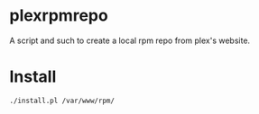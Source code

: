 # plexrpmrepo
A script and such to create a local rpm repo from plex's website.

# Install
```
./install.pl /var/www/rpm/
```
